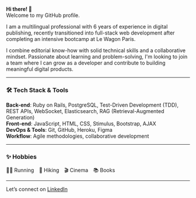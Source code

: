 **Hi there! 👋**  
Welcome to my GitHub profile.  

I am a multilingual professional with 6 years of experience in digital publishing, recently transitioned into full-stack web development after completing an intensive bootcamp at Le Wagon Paris.

I combine editorial know-how with solid technical skills and a collaborative mindset. Passionate about learning and problem-solving, I'm looking to join a team where I can grow as a developer and contribute to building meaningful digital products.

---

### 🛠️ Tech Stack & Tools

**Back-end**: Ruby on Rails, PostgreSQL, Test-Driven Development (TDD), REST APIs, WebSocket, Elasticsearch, RAG (Retrieval-Augmented Generation)  
**Front-end**: JavaScript, HTML, CSS, Stimulus, Bootstrap, AJAX  
**DevOps & Tools**: Git, GitHub, Heroku, Figma  
**Workflow**: Agile methodologies, collaborative development

---

### ✨ Hobbies  
🏃‍♀️ Running 🥾 Hiking 🎬 Cinema 📚 Books

---

Let’s connect on <a href="https://www.linkedin.com/in/chloé-cosson/" target="_blank" rel="noopener noreferrer">LinkedIn</a>

